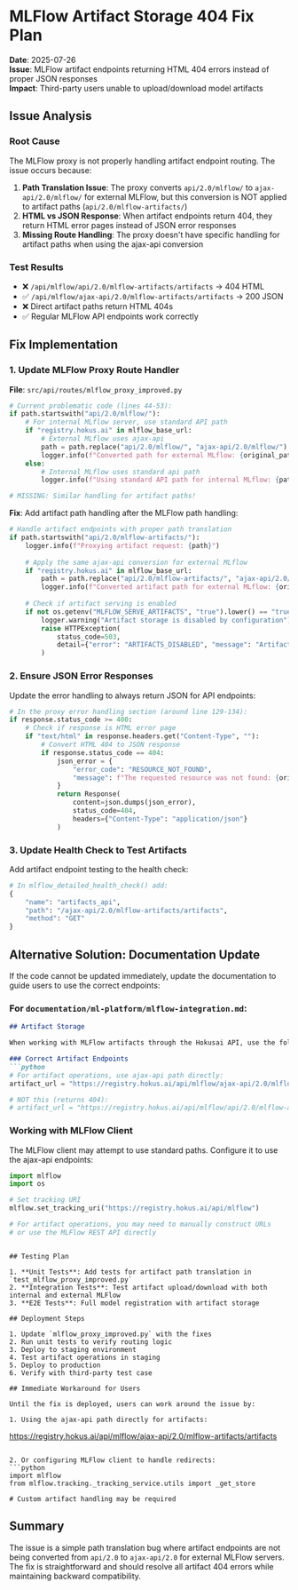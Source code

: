 # MLFlow Artifact Storage 404 Fix Plan

**Date**: 2025-07-26  
**Issue**: MLFlow artifact endpoints returning HTML 404 errors instead of proper JSON responses  
**Impact**: Third-party users unable to upload/download model artifacts

## Issue Analysis

### Root Cause
The MLFlow proxy is not properly handling artifact endpoint routing. The issue occurs because:

1. **Path Translation Issue**: The proxy converts `api/2.0/mlflow/` to `ajax-api/2.0/mlflow/` for external MLFlow, but this conversion is NOT applied to artifact paths (`api/2.0/mlflow-artifacts/`)
2. **HTML vs JSON Response**: When artifact endpoints return 404, they return HTML error pages instead of JSON error responses
3. **Missing Route Handling**: The proxy doesn't have specific handling for artifact paths when using the ajax-api conversion

### Test Results
- ❌ `/api/mlflow/api/2.0/mlflow-artifacts/artifacts` → 404 HTML
- ✅ `/api/mlflow/ajax-api/2.0/mlflow-artifacts/artifacts` → 200 JSON
- ❌ Direct artifact paths return HTML 404s
- ✅ Regular MLFlow API endpoints work correctly

## Fix Implementation

### 1. Update MLFlow Proxy Route Handler

**File**: `src/api/routes/mlflow_proxy_improved.py`

```python
# Current problematic code (lines 44-53):
if path.startswith("api/2.0/mlflow/"):
    # For internal MLflow server, use standard API path
    if "registry.hokus.ai" in mlflow_base_url:
        # External MLflow uses ajax-api
        path = path.replace("api/2.0/mlflow/", "ajax-api/2.0/mlflow/")
        logger.info(f"Converted path for external MLflow: {original_path} -> {path}")
    else:
        # Internal MLflow uses standard api path
        logger.info(f"Using standard API path for internal MLflow: {path}")

# MISSING: Similar handling for artifact paths!
```

**Fix**: Add artifact path handling after the MLFlow path handling:

```python
# Handle artifact endpoints with proper path translation
if path.startswith("api/2.0/mlflow-artifacts/"):
    logger.info(f"Proxying artifact request: {path}")
    
    # Apply the same ajax-api conversion for external MLflow
    if "registry.hokus.ai" in mlflow_base_url:
        path = path.replace("api/2.0/mlflow-artifacts/", "ajax-api/2.0/mlflow-artifacts/")
        logger.info(f"Converted artifact path for external MLflow: {original_path} -> {path}")
    
    # Check if artifact serving is enabled
    if not os.getenv("MLFLOW_SERVE_ARTIFACTS", "true").lower() == "true":
        logger.warning("Artifact storage is disabled by configuration")
        raise HTTPException(
            status_code=503,
            detail={"error": "ARTIFACTS_DISABLED", "message": "Artifact storage is not configured. Please contact your administrator."}
        )
```

### 2. Ensure JSON Error Responses

Update the error handling to always return JSON for API endpoints:

```python
# In the proxy error handling section (around line 129-134):
if response.status_code >= 400:
    # Check if response is HTML error page
    if "text/html" in response.headers.get("Content-Type", ""):
        # Convert HTML 404 to JSON response
        if response.status_code == 404:
            json_error = {
                "error_code": "RESOURCE_NOT_FOUND",
                "message": f"The requested resource was not found: {original_path}"
            }
            return Response(
                content=json.dumps(json_error),
                status_code=404,
                headers={"Content-Type": "application/json"}
            )
```

### 3. Update Health Check to Test Artifacts

Add artifact endpoint testing to the health check:

```python
# In mlflow_detailed_health_check() add:
{
    "name": "artifacts_api", 
    "path": "/ajax-api/2.0/mlflow-artifacts/artifacts", 
    "method": "GET"
}
```

## Alternative Solution: Documentation Update

If the code cannot be updated immediately, update the documentation to guide users to use the correct endpoints:

### For `documentation/ml-platform/mlflow-integration.md`:

```markdown
## Artifact Storage

When working with MLFlow artifacts through the Hokusai API, use the following endpoints:

### Correct Artifact Endpoints
```python
# For artifact operations, use ajax-api path directly:
artifact_url = "https://registry.hokus.ai/api/mlflow/ajax-api/2.0/mlflow-artifacts/artifacts"

# NOT this (returns 404):
# artifact_url = "https://registry.hokus.ai/api/mlflow/api/2.0/mlflow-artifacts/artifacts"
```

### Working with MLFlow Client
The MLFlow client may attempt to use standard paths. Configure it to use the ajax-api endpoints:

```python
import mlflow
import os

# Set tracking URI
mlflow.set_tracking_uri("https://registry.hokus.ai/api/mlflow")

# For artifact operations, you may need to manually construct URLs
# or use the MLFlow REST API directly
```
```

## Testing Plan

1. **Unit Tests**: Add tests for artifact path translation in `test_mlflow_proxy_improved.py`
2. **Integration Tests**: Test artifact upload/download with both internal and external MLFlow
3. **E2E Tests**: Full model registration with artifact storage

## Deployment Steps

1. Update `mlflow_proxy_improved.py` with the fixes
2. Run unit tests to verify routing logic
3. Deploy to staging environment
4. Test artifact operations in staging
5. Deploy to production
6. Verify with third-party test case

## Immediate Workaround for Users

Until the fix is deployed, users can work around the issue by:

1. Using the ajax-api path directly for artifacts:
   ```
   https://registry.hokus.ai/api/mlflow/ajax-api/2.0/mlflow-artifacts/artifacts
   ```

2. Or configuring MLFlow client to handle redirects:
   ```python
   import mlflow
   from mlflow.tracking._tracking_service.utils import _get_store
   
   # Custom artifact handling may be required
   ```

## Summary

The issue is a simple path translation bug where artifact endpoints are not being converted from `api/2.0` to `ajax-api/2.0` for external MLFlow servers. The fix is straightforward and should resolve all artifact 404 errors while maintaining backward compatibility.